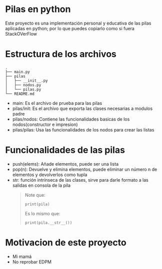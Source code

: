 # Pilas en python

Este proyecto es una implementación personal y educativa de las pilas aplicadas en python; por lo que puedes copiarlo como si fuera StackOVerFlow

# Estructura de los archivos

```
.
├── main.py
├── pilas
│   ├── __init__.py
│   ├── nodos.py
│   └── pilas.py
└── README.md
```

* main: Es el archivo de prueba para las pilas
* pilas/init: Es el archivo que exporta las clases necesarias a modulos padre
* pilas/nodos: Contiene las funcionalidades basicas de los nodos(constructor e impresion)
* pilas/pilas: Usa las funcionalidades de los nodos para crear las listas

# Funcionalidades de las pilas

* push(elems): Añade elementos, puede ser una lista
* pop(n): Devuelve y elimina elementos, puede eliminar un número n de elementos y devolverlos como tupla
* str: función intrínseca de las clases, sirve para darle formato a las salidas en consola de la pila
    > Note que:
    > ```
    > print(pila)
    > ```
    > 
    > Es lo mismo que:
    > ```
    > print(pila.__str__())
    > ```

# Motivacion de este proyecto

* Mi mamá
* No reprobar EDPM